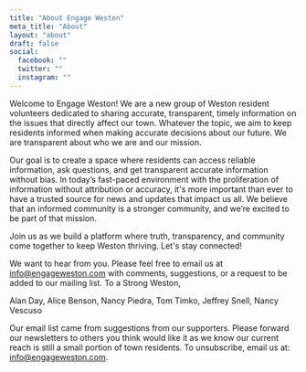 ```yaml
---
title: "About Engage Weston"
meta_title: "About"
layout: "about"
draft: false
social:
  facebook: ""
  twitter: ""
  instagram: ""
---
```

Welcome to Engage Weston! We are a new group of Weston resident volunteers dedicated to sharing accurate, transparent, timely information on the issues that directly affect our town. Whatever the topic, we aim to keep residents informed when making accurate decisions about our future. We are transparent about who we are and our mission.

Our goal is to create a space where residents can access reliable information, ask questions, and get transparent accurate information without bias. In today’s fast-paced environment with the proliferation of information without attribution or accuracy, it's more important than ever to have a trusted source for news and updates that impact us all. We believe that an informed community is a stronger community, and we’re excited to be part of that mission.

Join us as we build a platform where truth, transparency, and community come together to keep Weston thriving. Let's stay connected!

We want to hear from you. Please feel free to email us at info@engageweston.com with comments, suggestions, or a request to be added to our mailing list. To a Strong Weston,

Alan Day, Alice Benson, Nancy Piedra, Tom Timko, Jeffrey Snell, Nancy Vescuso

Our email list came from suggestions from our supporters. Please forward our newsletters to others you think would like it as we know our current reach is still a small portion of town residents. To unsubscribe, email us at: info@engageweston.com.

